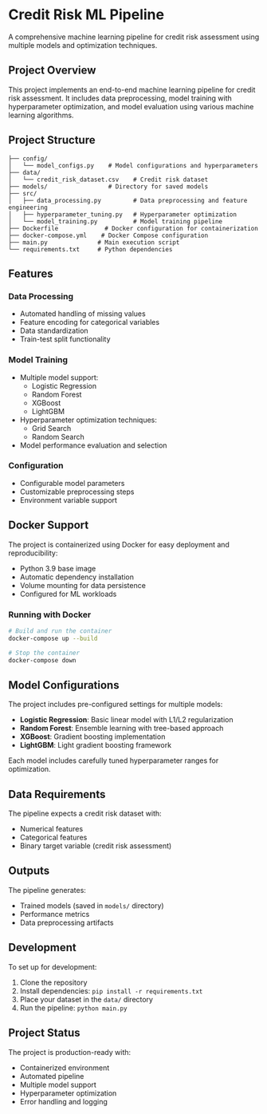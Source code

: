 # Credit Risk ML Pipeline

A comprehensive machine learning pipeline for credit risk assessment using multiple models and optimization techniques.

## Project Overview

This project implements an end-to-end machine learning pipeline for credit risk assessment. It includes data preprocessing, model training with hyperparameter optimization, and model evaluation using various machine learning algorithms.

## Project Structure

```
├── config/
│   └── model_configs.py    # Model configurations and hyperparameters
├── data/
│   └── credit_risk_dataset.csv    # Credit risk dataset
├── models/                 # Directory for saved models
├── src/
│   ├── data_processing.py         # Data preprocessing and feature engineering
│   ├── hyperparameter_tuning.py   # Hyperparameter optimization
│   └── model_training.py          # Model training pipeline
├── Dockerfile             # Docker configuration for containerization
├── docker-compose.yml    # Docker Compose configuration
├── main.py              # Main execution script
└── requirements.txt     # Python dependencies
```

## Features

### Data Processing
- Automated handling of missing values
- Feature encoding for categorical variables
- Data standardization
- Train-test split functionality

### Model Training
- Multiple model support:
  - Logistic Regression
  - Random Forest
  - XGBoost
  - LightGBM
- Hyperparameter optimization techniques:
  - Grid Search
  - Random Search
- Model performance evaluation and selection

### Configuration
- Configurable model parameters
- Customizable preprocessing steps
- Environment variable support

## Docker Support

The project is containerized using Docker for easy deployment and reproducibility:

- Python 3.9 base image
- Automatic dependency installation
- Volume mounting for data persistence
- Configured for ML workloads

### Running with Docker

```bash
# Build and run the container
docker-compose up --build

# Stop the container
docker-compose down
```

## Model Configurations

The project includes pre-configured settings for multiple models:

- **Logistic Regression**: Basic linear model with L1/L2 regularization
- **Random Forest**: Ensemble learning with tree-based approach
- **XGBoost**: Gradient boosting implementation
- **LightGBM**: Light gradient boosting framework

Each model includes carefully tuned hyperparameter ranges for optimization.

## Data Requirements

The pipeline expects a credit risk dataset with:
- Numerical features
- Categorical features
- Binary target variable (credit risk assessment)

## Outputs

The pipeline generates:
- Trained models (saved in `models/` directory)
- Performance metrics
- Data preprocessing artifacts

## Development

To set up for development:

1. Clone the repository
2. Install dependencies: `pip install -r requirements.txt`
3. Place your dataset in the `data/` directory
4. Run the pipeline: `python main.py`

## Project Status

The project is production-ready with:
- Containerized environment
- Automated pipeline
- Multiple model support
- Hyperparameter optimization
- Error handling and logging